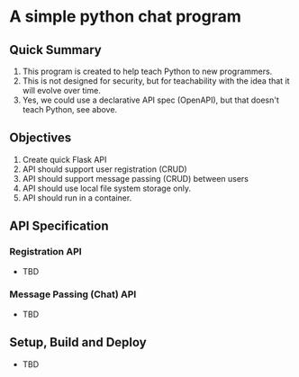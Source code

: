 A simple python chat program
============================

## Quick Summary
1. This program is created to help teach Python to new programmers.
2. This is not designed for security, but for teachability with the idea that it will evolve over time.
3. Yes, we could use a declarative API spec (OpenAPI), but that doesn't teach Python, see above.

## Objectives
1. Create quick Flask API
2. API should support user registration (CRUD)
3. API should support message passing (CRUD) between users
4. API should use local file system storage only.
5. API should run in a container.

## API Specification

### Registration API
* TBD


### Message Passing (Chat) API
* TBD

## Setup, Build and Deploy
* TBD